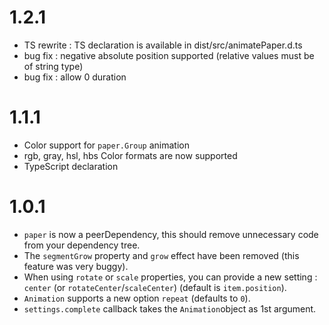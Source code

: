 # 1.2.1
 * TS rewrite : TS declaration is available in dist/src/animatePaper.d.ts
 * bug fix : negative absolute position supported (relative values must be of string type)
 * bug fix : allow 0 duration

# 1.1.1
 * Color support for `paper.Group` animation
 * rgb, gray, hsl, hbs Color formats are now supported
 * TypeScript declaration

# 1.0.1
 * `paper` is now a peerDependency, this should remove unnecessary code from your dependency tree.
 * The `segmentGrow` property and `grow` effect have been removed (this feature was very buggy).
 * When using `rotate` or `scale` properties, you can provide a new setting : `center` (or `rotateCenter`/`scaleCenter`) (default is `item.position`).
 * `Animation` supports a new option `repeat` (defaults to `0`).
 * `settings.complete` callback takes the `Animation`object as 1st argument.